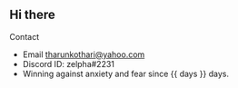 ## Hi there

Contact
* Email tharunkothari@yahoo.com
* Discord ID: zelpha#2231
* Winning against anxiety and fear since {{ days }} days.
